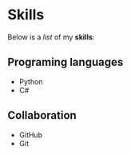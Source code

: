 # Skills

Below is a _list_ of my **skills**:

## Programing languages
- Python
- C#

## Collaboration
- GitHub
- Git
